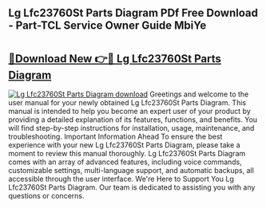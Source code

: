 ## Lg Lfc23760St Parts Diagram PDf Free Download - Part-TCL Service Owner Guide MbiYe

# <h2><a href="http://dfu3vy.blite.top/?on=Lg+Lfc23760St+Parts+Diagram">🔗Download New 👉🔴 Lg Lfc23760St Parts Diagram</a></h2>

[![Lg Lfc23760St Parts Diagram download](https://i.imgur.com/lujVjoI.png)](http://dfu3vy.blite.top/?on=Lg+Lfc23760St+Parts+Diagram)
Greetings and welcome to the user manual for your newly obtained Lg Lfc23760St Parts Diagram. This manual is intended to help you become an expert user of your product by providing a detailed explanation of its features, functions, and benefits. You will find step-by-step instructions for installation, usage, maintenance, and troubleshooting. Important Information Ahead To ensure the best experience with your new Lg Lfc23760St Parts Diagram, please take a moment to review this manual thoroughly. Lg Lfc23760St Parts Diagram comes with an array of advanced features, including voice commands, customizable settings, multi-language support, and automatic backups, all accessible through the user interface. We're Here to Support You Lg Lfc23760St Parts Diagram. Our team is dedicated to assisting you with any questions or concerns.
